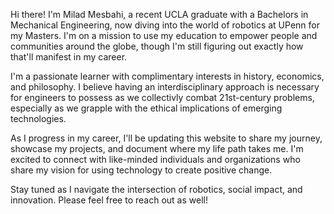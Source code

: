 Hi there! I'm Milad Mesbahi, a recent UCLA graduate with a Bachelors in Mechanical Engineering, now diving into the world of robotics at UPenn for my Masters. I'm on a mission to use my education to empower people and communities around the globe, though I'm still figuring out exactly how that'll manifest in my career.

I'm a passionate learner with complimentary interests in history, economics, and philosophy. I believe having an interdisciplinary approach is necessary for engineers to possess as we collectivly combat 21st-century problems, especially as we grapple with the ethical implications of emerging technologies. 

As I progress in my career, I'll be updating this website to share my journey, showcase my projects, and document where my life path takes me. I'm excited to connect with like-minded individuals and organizations who share my vision for using technology to create positive change.

Stay tuned as I navigate the intersection of robotics, social impact, and innovation. Please feel free to reach out as well!